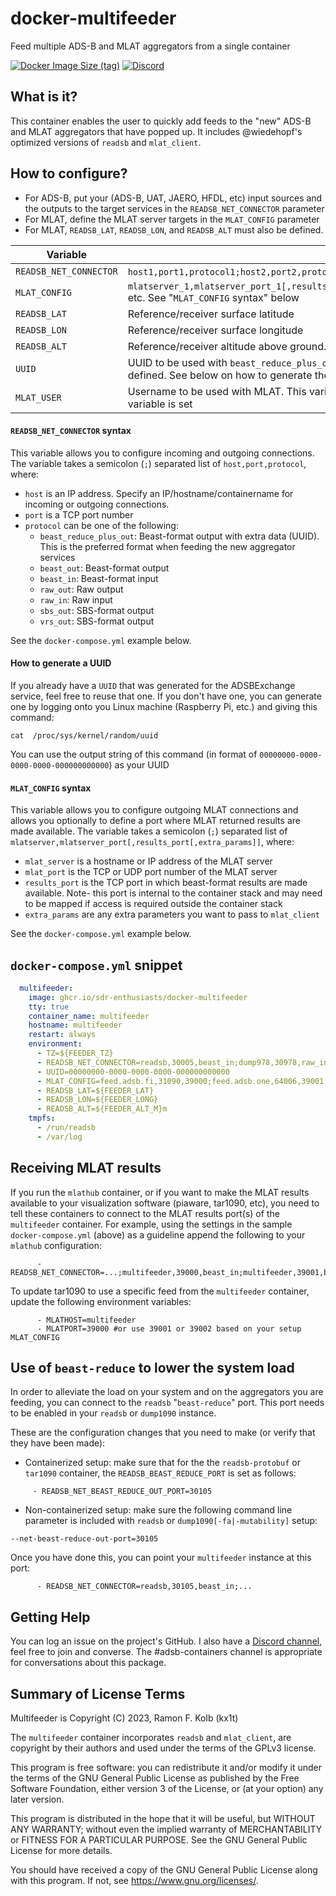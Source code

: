 # docker-multifeeder
Feed multiple ADS-B and MLAT aggregators from a single container

[![Docker Image Size (tag)](https://img.shields.io/docker/image-size/kx1t/multifeeder/latest)](https://github.com/sdr-enthusiasts/docker-multifeeder)
[![Discord](https://img.shields.io/discord/734090820684349521)](https://discord.gg/sTf9uYF)

## What is it?
This container enables the user to quickly add feeds to the "new" ADS-B and MLAT aggregators that have popped up.
It includes @wiedehopf's optimized versions of `readsb` and `mlat_client`.

## How to configure?
- For ADS-B, put your (ADS-B, UAT, JAERO, HFDL, etc) input sources and the outputs to the target services in the `READSB_NET_CONNECTOR` parameter
- For MLAT, define the MLAT server targets in the `MLAT_CONFIG` parameter
- For MLAT, `READSB_LAT`, `READSB_LON`, and `READSB_ALT` must also be defined.

| Variable | Description |
|----------|-------------|
| `READSB_NET_CONNECTOR` | `host1,port1,protocol1;host2,port2,protocol2` etc. See "`READSB_NET_CONNECTOR` syntax" below. | 
| `MLAT_CONFIG` | `mlatserver_1,mlatserver_port_1[,results_port_1[,extra_params_1]];mlatserver_2,mlatserver_port_2[,results_port_2[,extra_params_2]]` etc. See "`MLAT_CONFIG` syntax" below | 
| `READSB_LAT` | Reference/receiver surface latitude |
| `READSB_LON` | Reference/receiver surface longitude |
| `READSB_ALT` | Reference/receiver altitude above ground. Add `m` for meters or `ft` for feet |
| `UUID`       | UUID to be used with `beast_reduce_plus_out` protocol for `READSB_NET_CONNECTOR`. This will also be used for `MLAT_USER` if that variable is not defined. See below on how to generate the value of this parameter |
| `MLAT_USER` | Username to be used with MLAT. This variable is mandatory if `MLAT_CONFIG` is used and `UUID` is not set; it will be overruled by `UUID` if that variable is set |

#### `READSB_NET_CONNECTOR` syntax

This variable allows you to configure incoming and outgoing connections. The variable takes a semicolon (`;`) separated list of `host,port,protocol`, where:

* `host` is an IP address. Specify an IP/hostname/containername for incoming or outgoing connections.
* `port` is a TCP port number
* `protocol` can be one of the following:
  * `beast_reduce_plus_out`: Beast-format output with extra data (UUID). This is the preferred format when feeding the new aggregator services
  * `beast_out`: Beast-format output
  * `beast_in`: Beast-format input
  * `raw_out`: Raw output
  * `raw_in`: Raw input
  * `sbs_out`: SBS-format output
  * `vrs_out`: SBS-format output

See the `docker-compose.yml` example below.

#### How to generate a UUID

If you already have a `UUID` that was generated for the ADSBExchange service, feel free to reuse that one. If you don't have one, you can generate one by logging onto you Linux machine (Raspberry Pi, etc.) and giving this command:

```
cat  /proc/sys/kernel/random/uuid
```

You can use the output string of this command (in format of `00000000-0000-0000-0000-000000000000`) as your UUID

#### `MLAT_CONFIG` syntax

This variable allows you to configure outgoing MLAT connections and allows you optionally to define a port where MLAT returned results are made available. The variable takes a semicolon (`;`) separated list of `mlatserver,mlatserver_port[,results_port[,extra_params]]`, where:

* `mlat_server` is a hostname or IP address of the MLAT server
* `mlat_port` is the TCP or UDP port number of the MLAT server
* `results_port` is the TCP port in which beast-format results are made available. Note- this port is internal to the container stack and may need to be mapped if access is required outside the container stack
* `extra_params` are any extra parameters you want to pass to `mlat_client`

See the `docker-compose.yml` example below.

## `docker-compose.yml` snippet

```yaml
  multifeeder:
    image: ghcr.io/sdr-enthusiasts/docker-multifeeder
    tty: true
    container_name: multifeeder
    hostname: multifeeder
    restart: always
    environment:
      - TZ=${FEEDER_TZ}
      - READSB_NET_CONNECTOR=readsb,30005,beast_in;dump978,30978,raw_in;feed.adsb.fi,30004,beast_reduce_plus_out;feed.adsb.one,64004,beast_reduce_plus_out;in.adsb.lol,30004,beast_reduce_plus_out
      - UUID=00000000-0000-0000-0000-000000000000
      - MLAT_CONFIG=feed.adsb.fi,31090,39000;feed.adsb.one,64006,39001;in.adsb.lol,31090,39002
      - READSB_LAT=${FEEDER_LAT}
      - READSB_LON=${FEEDER_LONG}
      - READSB_ALT=${FEEDER_ALT_M}m
    tmpfs:
      - /run/readsb
      - /var/log
```

## Receiving MLAT results
If you run the `mlathub` container, or if you want to make the MLAT results available to your visualization software (piaware, tar1090, etc), you need to tell these containers to connect to the MLAT results port(s) of the `multifeeder` container. For example, using the settings in the sample `docker-compose.yml` (above) as a guideline append the following to your `mlathub` configuration:
```
      - READSB_NET_CONNECTOR=...;multifeeder,39000,beast_in;multifeeder,39001,beast_in;multifeeder,39002,beast_in
```

To update tar1090 to use a specific feed from the `multifeeder` container, update the following environment variables:
```
      - MLATHOST=multifeeder
      - MLATPORT=39000 #or use 39001 or 39002 based on your setup MLAT_CONFIG
```

## Use of `beast-reduce` to lower the system load
In order to alleviate the load on your system and on the aggregators you are feeding, you can connect to the `readsb` "`beast-reduce`" port. This port needs to be enabled in your `readsb` or `dump1090` instance.

These are the configuration changes that you need to make (or verify that they have been made):

- Containerized setup: make sure that for the the `readsb-protobuf` or `tar1090` container, the `READSB_BEAST_REDUCE_PORT` is set as follows:
```
     - READSB_NET_BEAST_REDUCE_OUT_PORT=30105
```
- Non-containerized setup: make sure the following command line parameter is included with `readsb` or `dump1090[-fa|-mutability]` setup:
```
--net-beast-reduce-out-port=30105
```

Once you have done this, you can point your `multifeeder` instance at this port:
```
      - READSB_NET_CONNECTOR=readsb,30105,beast_in;...
```

## Getting Help
You can log an issue on the project's GitHub. I also have a [Discord channel](https://discord.gg/sTf9uYF), feel free to join and converse. The #adsb-containers channel is appropriate for conversations about this package.

## Summary of License Terms
Multifeeder is Copyright (C) 2023, Ramon F. Kolb (kx1t)

The `multifeeder` container incorporates `readsb` and `mlat_client`, are copyright by their authors and used under the terms of the GPLv3 license.

This program is free software: you can redistribute it and/or modify it under the terms of the GNU General Public License as published by the Free Software Foundation, either version 3 of the License, or (at your option) any later version.

This program is distributed in the hope that it will be useful, but WITHOUT ANY WARRANTY; without even the implied warranty of MERCHANTABILITY or FITNESS FOR A PARTICULAR PURPOSE. See the GNU General Public License for more details.

You should have received a copy of the GNU General Public License along with this program. If not, see https://www.gnu.org/licenses/.

